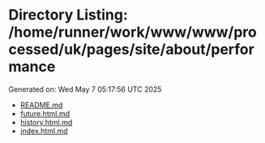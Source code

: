 # Directory Listing: /home/runner/work/www/www/processed/uk/pages/site/about/performance
Generated on: Wed May  7 05:17:56 UTC 2025

- [README.md](README.md)
- [future.html.md](future.html.md)
- [history.html.md](history.html.md)
- [index.html.md](index.html.md)
